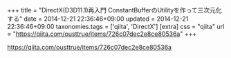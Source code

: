 +++
title = "DirectX(D3D11.1)再入門 ConstantBufferのUtilityを作って三次元化する"
date = 2014-12-21 22:36:46+09:00
updated = 2014-12-21 22:36:46+09:00
taxonomies.tags = ['qiita', 'DirectX']
[extra]
css = "qiita"
url = "https://qiita.com/ousttrue/items/726c07dec2e8ce80536a"
+++

<https://qiita.com/ousttrue/items/726c07dec2e8ce80536a>

